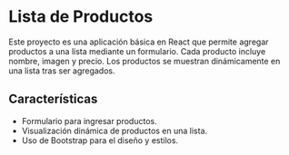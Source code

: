 # **Lista de Productos**

Este proyecto es una aplicación básica en React que permite agregar productos a una lista mediante un formulario. Cada producto incluye nombre, imagen y precio. Los productos se muestran dinámicamente en una lista tras ser agregados.

## **Características**

- Formulario para ingresar productos.
- Visualización dinámica de productos en una lista.
- Uso de Bootstrap para el diseño y estilos.


